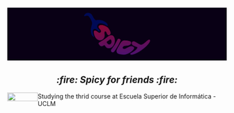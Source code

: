 ![SpicyBanner](SpicyBanner.png)
 <h2 align = "middle"><i> :fire: Spicy for friends :fire: </i></h2>
 <html>
   <head>
   </head>
 
   <body>
     <div>
      <img src="https://esi.uclm.es/files/pictures/285/content_Logo_ESI_fondo_negro.jpg" width="70" height="20" align = "left" id="ImagenUCLM">
        Studying the thrid course at Escuela Superior de Informática - UCLM
      </img>
     </div>
   </body>
 </html>
